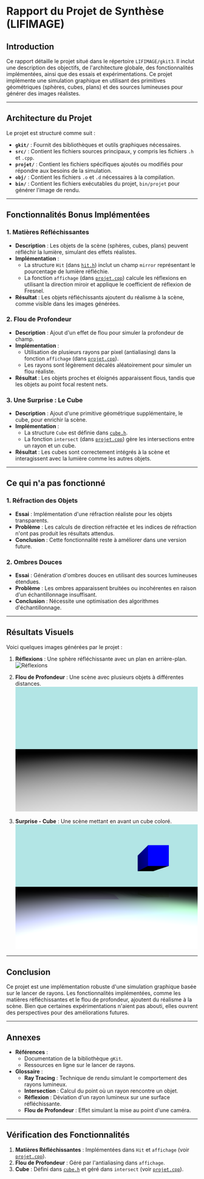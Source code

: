 # Rapport du Projet de Synthèse (LIFIMAGE)

## Introduction
Ce rapport détaille le projet situé dans le répertoire `LIFIMAGE/gkit3`. Il inclut une description des objectifs, de l'architecture globale, des fonctionnalités implémentées, ainsi que des essais et expérimentations. Ce projet implémente une simulation graphique en utilisant des primitives géométriques (sphères, cubes, plans) et des sources lumineuses pour générer des images réalistes.

---

## Architecture du Projet
Le projet est structuré comme suit :
- **`gkit/`** : Fournit des bibliothèques et outils graphiques nécessaires.
- **`src/`** : Contient les fichiers sources principaux, y compris les fichiers `.h` et `.cpp`.
- **`projet/`** : Contient les fichiers spécifiques ajoutés ou modifiés pour répondre aux besoins de la simulation.
- **`obj/`** : Contient les fichiers `.o` et `.d` nécessaires à la compilation.
- **`bin/`** : Contient les fichiers exécutables du projet, `bin/projet` pour générer l'image de rendu.

---

## Fonctionnalités Bonus Implémentées

### 1. Matières Réfléchissantes
- **Description** : Les objets de la scène (sphères, cubes, plans) peuvent réfléchir la lumière, simulant des effets réalistes.
- **Implémentation** :
  - La structure `Hit` (dans [`hit.h`](#)) inclut un champ `mirror` représentant le pourcentage de lumière réfléchie.
  - La fonction `affichage` (dans [`projet.cpp`](#)) calcule les réflexions en utilisant la direction miroir et applique le coefficient de réflexion de Fresnel.
- **Résultat** : Les objets réfléchissants ajoutent du réalisme à la scène, comme visible dans les images générées.

### 2. Flou de Profondeur
- **Description** : Ajout d'un effet de flou pour simuler la profondeur de champ.
- **Implémentation** :
  - Utilisation de plusieurs rayons par pixel (antialiasing) dans la fonction `affichage` (dans [`projet.cpp`](#)).
  - Les rayons sont légèrement décalés aléatoirement pour simuler un flou réaliste.
- **Résultat** : Les objets proches et éloignés apparaissent flous, tandis que les objets au point focal restent nets.

### 3. Une Surprise : Le Cube
- **Description** : Ajout d'une primitive géométrique supplémentaire, le cube, pour enrichir la scène.
- **Implémentation** :
  - La structure `Cube` est définie dans [`cube.h`](#).
  - La fonction `intersect` (dans [`projet.cpp`](#)) gère les intersections entre un rayon et un cube.
- **Résultat** : Les cubes sont correctement intégrés à la scène et interagissent avec la lumière comme les autres objets.

---

## Ce qui n'a pas fonctionné
### 1. Réfraction des Objets
- **Essai** : Implémentation d'une réfraction réaliste pour les objets transparents.
- **Problème** : Les calculs de direction réfractée et les indices de réfraction n'ont pas produit les résultats attendus.
- **Conclusion** : Cette fonctionnalité reste à améliorer dans une version future.

### 2. Ombres Douces
- **Essai** : Génération d'ombres douces en utilisant des sources lumineuses étendues.
- **Problème** : Les ombres apparaissent bruitées ou incohérentes en raison d'un échantillonnage insuffisant.
- **Conclusion** : Nécessite une optimisation des algorithmes d'échantillonnage.

---

## Résultats Visuels
Voici quelques images générées par le projet :

1. **Réflexions** : Une sphère réfléchissante avec un plan en arrière-plan.
   ![Réflexions](img/reflexions.png)

2. **Flou de Profondeur** : Une scène avec plusieurs objets à différentes distances.
   ![Flou de Profondeur](img/flou_profondeur.png)

3. **Surprise - Cube** : Une scène mettant en avant un cube coloré.
   ![Cube](img/cube.png)

---

## Conclusion
Ce projet est une implémentation robuste d'une simulation graphique basée sur le lancer de rayons. Les fonctionnalités implémentées, comme les matières réfléchissantes et le flou de profondeur, ajoutent du réalisme à la scène. Bien que certaines expérimentations n'aient pas abouti, elles ouvrent des perspectives pour des améliorations futures.

---

## Annexes
- **Références** :
    - Documentation de la bibliothèque `gKit`.
    - Ressources en ligne sur le lancer de rayons.
- **Glossaire** :
    - **Ray Tracing** : Technique de rendu simulant le comportement des rayons lumineux.
    - **Intersection** : Calcul du point où un rayon rencontre un objet.
    - **Réflexion** : Déviation d'un rayon lumineux sur une surface réfléchissante.
    - **Flou de Profondeur** : Effet simulant la mise au point d'une caméra.

---

## Vérification des Fonctionnalités
1. **Matières Réfléchissantes** : Implémentées dans `Hit` et `affichage` (voir [`projet.cpp`](#)).
2. **Flou de Profondeur** : Géré par l'antialiasing dans `affichage`.
3. **Cube** : Défini dans [`cube.h`](#) et géré dans `intersect` (voir [`projet.cpp`](#)).